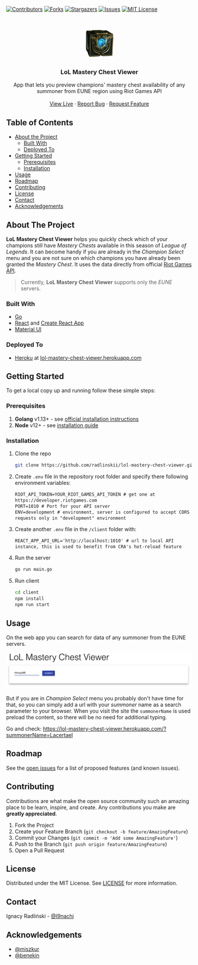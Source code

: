 <!-- PROJECT SHIELDS -->
<!--
*** I'm using markdown "reference style" links for readability.
*** Reference links are enclosed in brackets [ ] instead of parentheses ( ).
*** See the bottom of this document for the declaration of the reference variables
*** for contributors-url, forks-url, etc. This is an optional, concise syntax you may use.
*** https://www.markdownguide.org/basic-syntax/#reference-style-links
-->
[![Contributors][contributors-shield]][contributors-url]
[![Forks][forks-shield]][forks-url]
[![Stargazers][stars-shield]][stars-url]
[![Issues][issues-shield]][issues-url]
[![MIT License][license-shield]][license-url]

<!-- PROJECT LOGO -->
<br />
<p align="center">
  <a href="https://github.com/radlinskii/lol-mastery-chest-viewer">
    <img src="docs/images/logo.png" alt="lol mastery chest viewer" width="80" height="80">
  </a>

  <h3 align="center">LoL Mastery Chest Viewer</h3>

  <p align="center">
    App that lets you preview champions' mastery chest availability of any summoner from EUNE region using Riot Games API
    <br />
    <br />
    <a href="https://lol-mastery-chest-viewer.herokuapp.com/">View Live</a>
    ·
    <a href="https://github.com/radlinskii/lol-mastery-chest-viewer/issues">Report Bug</a>
    ·
    <a href="https://github.com/radlinskii/lol-mastery-chest-viewer/issues">Request Feature</a>
  </p>
</p>

<!-- TABLE OF CONTENTS -->
## Table of Contents

* [About the Project](#about-the-project)
  * [Built With](#built-with)
  * [Deployed To](#deployed-to)
* [Getting Started](#getting-started)
  * [Prerequisites](#prerequisites)
  * [Installation](#installation)
* [Usage](#usage)
* [Roadmap](#roadmap)
* [Contributing](#contributing)
* [License](#license)
* [Contact](#contact)
* [Acknowledgements](#acknowledgements)

<!-- ABOUT THE PROJECT -->
## About The Project

**LoL Mastery Chest Viewer** helps you quickly check which of your champions still have *Mastery Chests* available in this season of *League of Legends*.
It can become handy if you are already in the *Champion Select* menu and you are not sure on which champions you have already been granted the *Mastery Chest*.
It uses the data directly from official [Riot Games API](https://developer.riotgames.com).

> Currently, **LoL Mastery Chest Viewer** supports only the *EUNE* servers.

### Built With

* [Go](https://golang.org)
* [React](https://reactjs.org) and [Create React App](https://create-react-app.dev)
* [Material UI](https://material-ui.com)

### Deployed To

* [Heroku](https://heroku.com) at [lol-mastery-chest-viewer.herokuapp.com](https://lol-mastery-chest-viewer.herokuapp.com)

<!-- GETTING STARTED -->
## Getting Started

To get a local copy up and running follow these simple steps:

### Prerequisites

1. **Golang**  v1.13+ - see [official installation instructions](https://golang.org/doc/install)
2. **Node** v12+ - see [installation guide](https://nodejs.org/en/download)

### Installation

1. Clone the repo
    ```sh
    git clone https://github.com/radlinskii/lol-mastery-chest-viewer.git
    ```

2. Create `.env` file in the repository root folder and specify there following environment variables:
    ```dotenv
    RIOT_API_TOKEN=YOUR_RIOT_GAMES_API_TOKEN # get one at https://developer.riotgames.com
    PORT=1010 # Port for your API server
    ENV=development # environment, server is configured to accept CORS requests only in "development" environment
    ```

3. Create another `.env` file in the `/client` folder with:
    ```dotenv
    REACT_APP_API_URL='http://localhost:1010' # url to local API instance, this is used to benefit from CRA's hot-reload feature
    ```

4. Run the server
    ```sh
    go run main.go
    ```

5. Run client
    ```sh
    cd client
    npm install
    npm run start
    ```

<!-- USAGE EXAMPLES -->
## Usage

On the web app you can search for data of any summoner from the EUNE servers.

![screenshot](docs/images/screenshot1.png)

But if you are in *Champion Select* menu you probably don't have time for that, so you can simply add a url with your *summoner* name as a search parameter to your browser. When you visit the site the `summonerName` is used preload the content, so there will be no need for additional typing.

Go and check: <https://lol-mastery-chest-viewer.herokuapp.com/?summonerName=Lacertael>

<!-- ROADMAP -->
## Roadmap

See the [open issues](https://github.com/radlinskii/lol-mastery-chest-viewer/issues) for a list of proposed features (and known issues).

<!-- CONTRIBUTING -->
## Contributing

Contributions are what make the open source community such an amazing place to be learn, inspire, and create. Any contributions you make are **greatly appreciated**.

1. Fork the Project
2. Create your Feature Branch (`git checkout -b feature/AmazingFeature`)
3. Commit your Changes (`git commit -m 'Add some AmazingFeature'`)
4. Push to the Branch (`git push origin feature/AmazingFeature`)
5. Open a Pull Request

<!-- LICENSE -->
## License

Distributed under the MIT License. See [LICENSE][license-url] for more information.

<!-- CONTACT -->
## Contact

Ignacy Radliński - [@I9nachi](https://twitter.com/I9nachi)

<!-- ACKNOWLEDGEMENTS -->
## Acknowledgements

* [@miszkur](https://github.com/miszkur)
* [@benekin](https://github.com/benekin)

<!-- MARKDOWN LINKS & IMAGES -->
<!-- https://www.markdownguide.org/basic-syntax/#reference-style-links -->
[contributors-shield]: https://img.shields.io/github/contributors/radlinskii/lol-mastery-chest-viewer.svg?style=flat-square
[contributors-url]: https://github.com/radlinskii/lol-mastery-chest-viewer/graphs/contributors
[forks-shield]: https://img.shields.io/github/forks/radlinskii/lol-mastery-chest-viewer.svg?style=flat-square
[forks-url]: https://github.com/radlinskii/lol-mastery-chest-viewer/network/members
[stars-shield]: https://img.shields.io/github/stars/radlinskii/lol-mastery-chest-viewer.svg?style=flat-square
[stars-url]: https://github.com/radlinskii/lol-mastery-chest-viewer/stargazers
[issues-shield]: https://img.shields.io/github/issues/radlinskii/lol-mastery-chest-viewer.svg?style=flat-square
[issues-url]: https://github.com/radlinskii/lol-mastery-chest-viewer/issues
[license-shield]: https://img.shields.io/github/license/radlinskii/lol-mastery-chest-viewer.svg?style=flat-square
[license-url]: https://github.com/radlinskii/lol-mastery-chest-viewer/blob/master/LICENSE
